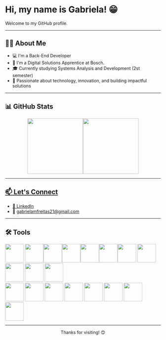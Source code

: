 # Hi, my name is Gabriela! 😁
Welcome to my GitHub profile.

***

## 🙋‍♀️ About Me 

- 💻 I'm a Back-End Developer  
- 💪 I'm a Digital Solutions Apprentice at Bosch.  
- 🎓 Currently studying Systems Analysis and Development (2st semester)  
- 🌟 Passionate about technology, innovation, and building impactful solutions  

***
## 📊 GitHub Stats

<div align="center">
<a href="https://github.com/gabrielamelof">
<img loading="lazy" gap="15px" height="180em" src="https://github-readme-stats.vercel.app/api/top-langs/?username=gabrielamelof&layout=compact&langs_count=7&theme=tokyonight"/><img loading="lazy" height="180em" src="https://github-readme-stats.vercel.app/api?username=gabrielamelof&show_icons=true&theme=tokyonight&include_all_commits=true&count_private=true"/>
</div>
  
***
## 📫 Let's Connect

- 💼 [LinkedIn](https://www.linkedin.com/in/gabriela-melo-a144a2235)
- 📧 gabrielamfreitas21@gmail.com  

***
## 🛠 Tools

<img loading="lazy" src="https://cdn.jsdelivr.net/gh/devicons/devicon/icons/git/git-original.svg" width="60" height="60" gap="30"/> <img loading="lazy" src="https://cdn.jsdelivr.net/gh/devicons/devicon@latest/icons/c/c-original.svg" width="60" height="60" gap="50"/><img loading="lazy" src="https://cdn.jsdelivr.net/gh/devicons/devicon@latest/icons/canva/canva-original.svg" width="60" height="60" gap="30"/><img loading="lazy" src="https://cdn.jsdelivr.net/gh/devicons/devicon@latest/icons/csharp/csharp-original.svg" width="60" height="60" gap="30"/><img src="https://cdn.jsdelivr.net/gh/devicons/devicon@latest/icons/django/django-plain.svg" width="60" height="60" gap="30"/><img src="https://cdn.jsdelivr.net/gh/devicons/devicon@latest/icons/djangorest/djangorest-original.svg" width="60" height="60"/><img src="https://cdn.jsdelivr.net/gh/devicons/devicon@latest/icons/fastapi/fastapi-original.svg" width="60" height="60"/> 
<img src="https://cdn.jsdelivr.net/gh/devicons/devicon@latest/icons/figma/figma-original.svg" width="60" height="60"/> 
<img src="https://cdn.jsdelivr.net/gh/devicons/devicon@latest/icons/javascript/javascript-original.svg" width="60" height="60"/> 
<img src="https://cdn.jsdelivr.net/gh/devicons/devicon@latest/icons/react/react-original.svg" width="60" height="60"/> 
<img src="https://cdn.jsdelivr.net/gh/devicons/devicon@latest/icons/unity/unity-original-wordmark.svg" width="60" height="60"/>  
<img src="https://cdn.jsdelivr.net/gh/devicons/devicon@latest/icons/androidstudio/androidstudio-original.svg" width="60" height="60"/> 
<img src="https://cdn.jsdelivr.net/gh/devicons/devicon@latest/icons/arduino/arduino-original-wordmark.svg" width="60" height="60"/> 
<img src="https://cdn.jsdelivr.net/gh/devicons/devicon@latest/icons/cplusplus/cplusplus-original.svg" width="60" height="60"/> 
<img src="https://cdn.jsdelivr.net/gh/devicons/devicon@latest/icons/css3/css3-original-wordmark.svg" width="60" height="60"/>
<img src="https://cdn.jsdelivr.net/gh/devicons/devicon@latest/icons/python/python-original-wordmark.svg" width="60" height="60"/> 
<img src="https://cdn.jsdelivr.net/gh/devicons/devicon@latest/icons/html5/html5-original-wordmark.svg"  width="60" height="60"/>
<img src="https://cdn.jsdelivr.net/gh/devicons/devicon@latest/icons/java/java-original.svg" width="60" height="60"/>
<img src="https://cdn.jsdelivr.net/gh/devicons/devicon@latest/icons/mysql/mysql-plain-wordmark.svg" width="60" height="60"/>
          
          

          
                   
          
          
          
          
          
          
          
          
          
          

*** 
<p align="center"> Thanks for visiting! 😊 </p>
